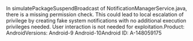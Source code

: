 In simulatePackageSuspendBroadcast of NotificationManagerService.java, there is a missing permission check. This could lead to local escalation of privilege by creating fake system notifications with no additional execution privileges needed. User interaction is not needed for exploitation.Product: AndroidVersions: Android-9 Android-10Android ID: A-148059175
